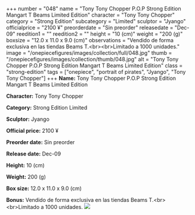 +++
number = "048"
name = "Tony Tony Chopper P.O.P Strong Edition Mangart T Beams Limited Edition"
character = "Tony Tony Chopper"
category = "Strong Edition"
subcategory = "Limited"
sculptor = "Jyango"
officialprice = "2100 ¥"
preorderdate = "Sin preorder"
releasedate = "Dec-09"
reedition1 = ""
reedition2 = ""
height = "10 (cm)"
weight = "200 (g)"
boxsize = "12.0 x 11.0 x 9.0 (cm)"
observations = "Vendido de forma exclusiva en las tiendas Beams T.&lt;br&gt;&lt;br&gt;Limitado a 1000 unidades."
image = "/onepiecefigures/images/collection/full/048.jpg"
thumb = "/onepiecefigures/images/collection/thumb/048.jpg"
alt = "Tony Tony Chopper P.O.P Strong Edition Mangart T Beams Limited Edition"
class = "strong-edition"
tags = ["onepiece", "portrait of pirates", "Jyango", "Tony Tony Chopper"]
+++
**Name:** Tony Tony Chopper P.O.P Strong Edition Mangart T Beams Limited Edition

**Character:** Tony Tony Chopper

**Category:** Strong Edition  Limited 

**Sculptor:** Jyango

**Official price:** 2100 ¥

**Preorder date:** Sin preorder

**Release date:** Dec-09

**Height:** 10 (cm)

**Weight:** 200 (g)

**Box size:** 12.0 x 11.0 x 9.0 (cm)

**Bonus:** Vendido de forma exclusiva en las tiendas Beams T.&lt;br&gt;&lt;br&gt;Limitado a 1000 unidades.
<img src="/onepiecefigures/images/collection/thumb/048.jpg">